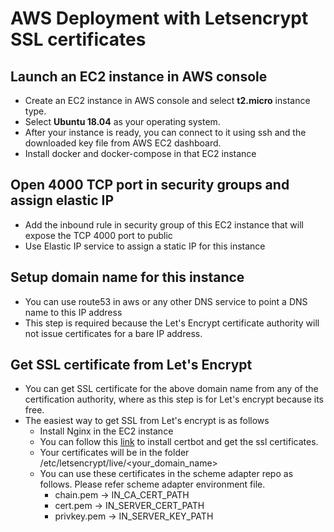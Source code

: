 # AWS Deployment with Letsencrypt SSL certificates

## Launch an EC2 instance in AWS console

* Create an EC2 instance in AWS console and select **t2.micro** instance type.
* Select **Ubuntu 18.04** as your operating system.
* After your instance is ready, you can connect to it using ssh and the downloaded key file from AWS EC2 dashboard.
* Install docker and docker-compose in that EC2 instance

## Open 4000 TCP port in security groups and assign elastic IP

* Add the inbound rule in security group of this EC2 instance that will expose the TCP 4000 port to public
* Use Elastic IP service to assign a static IP for this instance

## Setup domain name for this instance

* You can use route53 in aws or any other DNS service to point a DNS name to this IP address
* This step is required because the Let's Encrypt certificate authority will not issue certificates for a bare IP address.
  
## Get SSL certificate from Let's Encrypt

* You can get SSL certificate for the above domain name from any of the certification authority, where as this step is for Let's encrypt because its free.
* The easiest way to get SSL from Let's encrypt is as follows
  * Install Nginx in the EC2 instance
  * You can follow this [link](https://certbot.eff.org/lets-encrypt/ubuntubionic-nginx) to install certbot and get the ssl certificates.
  * Your certificates will be in the folder /etc/letsencrypt/live/<your_domain_name>
  * You can use these certificates in the scheme adapter repo as follows. Please refer scheme adapter environment file.
    * chain.pem -> IN_CA_CERT_PATH
    * cert.pem -> IN_SERVER_CERT_PATH
    * privkey.pem -> IN_SERVER_KEY_PATH

## 
